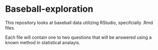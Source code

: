 # Baseball-exploration
This repository looks at baseball data utilizing RStudio, specifcially .Rmd files. 

Each file will contain one to two questions that will be answered using a known method in statistical analayis. 
